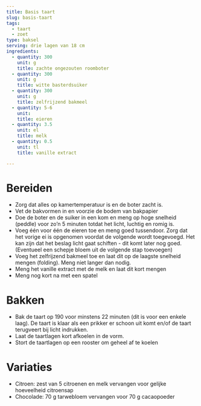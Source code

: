```yaml
---
title: Basis taart
slug: basis-taart
tags: 
  - taart
  - zoet
type: baksel
serving: drie lagen van 18 cm
ingredients:
  - quantity: 300
    unit: g
    title: zachte ongezouten roomboter
  - quantity: 300
    unit: g
    title: witte basterdsuiker
  - quantity: 300
    unit: g
    title: zelfrijzend bakmeel
  - quantity: 5-6
    unit: 
    title: eieren
  - quantity: 3.5
    unit: el
    title: melk
  - quantity: 0.5
    unit: tl
    title: vanille extract

---
```


# Bereiden

- Zorg dat alles op kamertemperatuur is en de boter zacht is.
- Vet de bakvormen in en voorzie de bodem van bakpapier
- Doe de boter en de suiker in een kom en meng op hoge snelheid (peddle) voor zo’n 5 minuten totdat het licht, luchtig en romig is.
- Voeg één voor één de eieren toe en meng goed tussendoor. Zorg dat het vorige ei is opgenomen voordat de volgende wordt toegevoegd. Het kan zijn dat het beslag licht gaat schiften - dit komt later nog goed. (Eventueel een schepje bloem uit de volgende stap toevoegen)
- Voeg het zelfrijzend bakmeel toe en laat dit op de laagste snelheid mengen (folding). Meng niet langer dan nodig.
- Meng het vanille extract met de melk en laat dit kort mengen
- Meng nog kort na met een spatel 

# Bakken

- Bak de taart op 190 voor minstens 22 minuten (dit is voor een enkele laag). De taart is klaar als een prikker er schoon uit komt en/of de taart terugveert bij licht indrukken.
- Laat de taartlagen kort afkoelen in de vorm.
- Stort de taartlagen op een rooster om geheel af te koelen

 
# Variaties

- Citroen: zest van 5 citroenen en melk vervangen voor gelijke hoeveelheid citroensap
- Chocolade: 70 g tarwebloem vervangen voor 70 g cacaopoeder
 